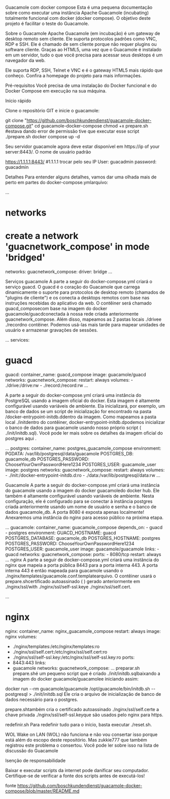 Guacamole com docker compose
Esta é uma pequena documentação sobre como executar uma instância Apache Guacamole (incubating) totalmente funcional com docker (docker compose). O objetivo deste projeto é facilitar o teste do Guacamole.

Sobre o Guacamole
Apache Guacamole (em incubação) é um gateway de desktop remoto sem cliente. Ele suporta protocolos padrões como VNC, RDP e SSH. Ele é chamado de sem cliente porque não requer plugins ou software cliente. Graças ao HTML5, uma vez que o Guacamole é instalado em um servidor, tudo o que você precisa para acessar seus desktops é um navegador da web.

Ele suporta RDP, SSH, Telnet e VNC e é o gateway HTML5 mais rápido que conheço. Confira a homepage do projeto para mais informações.

Pré-requisitos
Você precisa de uma instalação do Docker funcional e do Docker Compose em execução na sua máquina.

Início rápido

Clone o repositório GIT e inicie o guacamole:

git clone "https://github.com/boschkundendienst/guacamole-docker-compose.git"
cd guacamole-docker-compose
chmod +x prepare.sh #estava dando error de permissão tive que executar esse script
./prepare.sh
docker compose up -d

Seu servidor guacamole agora deve estar disponível em https://ip of your server:8443/. O nome de usuário padrão 

https://1.1.1.1:8443/ #1.1.1.1 trocar pelo seu IP
User: guacadmin 
password: guacadmin


Detalhes
Para entender alguns detalhes, vamos dar uma olhada mais de perto em partes do docker-compose.ymlarquivo:

...
# networks
# create a network 'guacnetwork_compose' in mode 'bridged'
networks:
  guacnetwork_compose:
    driver: bridge
...


Serviços
guacamole
A parte a seguir do docker-compose.yml criará o serviço guacd. O guacd é o coração do Guacamole que carrega dinamicamente o suporte para protocolos de desktop remoto (chamados de "plugins de cliente") e os conecta a desktops remotos com base nas instruções recebidas do aplicativo da web. O contêiner será chamado guacd_composecom base na imagem do docker guacamole/guacdconectada à nossa rede criada anteriormente guacnetwork_compose. Além disso, mapeamos as 2 pastas locais ./drivee ./recordno contêiner. Podemos usá-las mais tarde para mapear unidades de usuário e armazenar gravações de sessões.


...
services:
  # guacd
  guacd:
    container_name: guacd_compose
    image: guacamole/guacd
    networks:
      guacnetwork_compose:
    restart: always
    volumes:
    - ./drive:/drive:rw
    - ./record:/record:rw
...


A parte a seguir do docker-compose.yml criará uma instância do PostgreSQL usando a imagem oficial do docker. Esta imagem é altamente configurável usando variáveis ​​de ambiente. Ela inicializará, por exemplo, um banco de dados se um script de inicialização for encontrado na pasta /docker-entrypoint-initdb.ddentro da imagem. Como mapeamos a pasta local ./initdentro do contêiner, docker-entrypoint-initdb.dpodemos inicializar o banco de dados para guacamole usando nosso próprio script ( ./init/initdb.sql). Você pode ler mais sobre os detalhes da imagem oficial do postgres aqui .



...
  postgres:
    container_name: postgres_guacamole_compose
    environment:
      PGDATA: /var/lib/postgresql/data/guacamole
      POSTGRES_DB: guacamole_db
      POSTGRES_PASSWORD: ChooseYourOwnPasswordHere1234
      POSTGRES_USER: guacamole_user
    image: postgres
    networks:
      guacnetwork_compose:
    restart: always
    volumes:
    - ./init:/docker-entrypoint-initdb.d:ro
    - ./data:/var/lib/postgresql/data:rw
...


Guacamole
A parte a seguir do docker-compose.yml criará uma instância do guacamole usando a imagem do docker guacamoledo docker hub. Ele também é altamente configurável usando variáveis ​​de ambiente. Nesta configuração, ele é configurado para se conectar à instância postgres criada anteriormente usando um nome de usuário e senha e o banco de dados guacamole_db. A porta 8080 é exposta apenas localmente! Anexaremos uma instância do nginx para acesso público na próxima etapa.

...
  guacamole:
    container_name: guacamole_compose
    depends_on:
    - guacd
    - postgres
    environment:
      GUACD_HOSTNAME: guacd
      POSTGRES_DATABASE: guacamole_db
      POSTGRES_HOSTNAME: postgres
      POSTGRES_PASSWORD: ChooseYourOwnPasswordHere1234
      POSTGRES_USER: guacamole_user
    image: guacamole/guacamole
    links:
    - guacd
    networks:
      guacnetwork_compose:
    ports:
    - 8080/tcp
    restart: always
...
nginx
A parte a seguir de docker-compose.yml criará uma instância do nginx que mapeia a porta pública 8443 para a porta interna 443. A porta interna 443 é então mapeada para guacamole usando o ./nginx/templates/guacamole.conf.templatearquivo. O contêiner usará o prepare.shcertificado autoassinado ( ) gerado anteriormente em ./nginx/ssl/with ./nginx/ssl/self-ssl.keye ./nginx/ssl/self.cert.

...
  # nginx
  nginx:
   container_name: nginx_guacamole_compose
   restart: always
   image: nginx
   volumes:
   - ./nginx/templates:/etc/nginx/templates:ro
   - ./nginx/ssl/self.cert:/etc/nginx/ssl/self.cert:ro
   - ./nginx/ssl/self-ssl.key:/etc/nginx/ssl/self-ssl.key:ro
   ports:
   - 8443:443
   links:
   - guacamole
   networks:
     guacnetwork_compose:
...
preparar.sh
prepare.shé um pequeno script que é criado ./init/initdb.sqlbaixando a imagem do docker guacamole/guacamolee iniciando assim:

docker run --rm guacamole/guacamole /opt/guacamole/bin/initdb.sh --postgresql > ./init/initdb.sql
Ele cria o arquivo de inicialização de banco de dados necessário para o postgres.

prepare.shtambém cria o certificado autoassinado ./nginx/ssl/self.certe a chave privada ./nginx/ssl/self-ssl.keyque são usados ​​pelo nginx para https.

redefinir.sh
Para redefinir tudo para o início, basta executar ./reset.sh.


WOL
Wake on LAN (WOL) não funciona e não vou consertar isso porque está além do escopo deste repositório. Mas zukkie777 que também registrou este problema o consertou. Você pode ler sobre isso na lista de discussão do Guacamole

Isenção de responsabilidade

Baixar e executar scripts da internet pode danificar seu computador. Certifique-se de verificar a fonte dos scripts antes de executá-los!


fonte 
https://github.com/boschkundendienst/guacamole-docker-compose/blob/master/README.md

